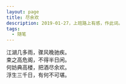 ```yaml
---
layout: page
title: 尽余欢
description: 2019-01-27，上班路上有感，作此词。
tags: 
  - 随笔
---
```


江湖几多雨，骤风晚驰疾。  
束之高危阁，不得半日闲。  
何妨典高楼，把酒尽余欢。  
浮生三千日，有何不可堪。
